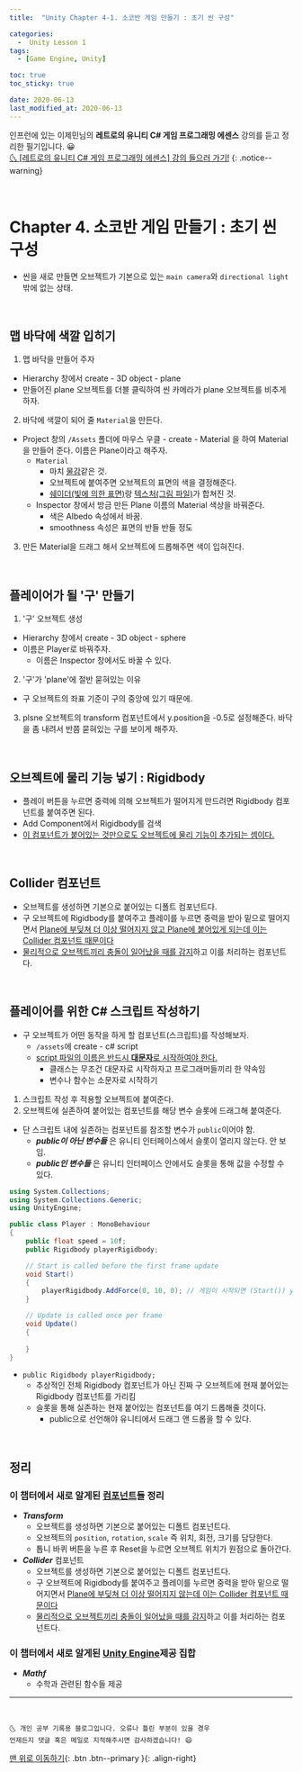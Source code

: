 ```yaml
---
title:  "Unity Chapter 4-1. 소코반 게임 만들기 : 초기 씬 구성" 

categories:
  -  Unity Lesson 1 
tags:
  - [Game Engine, Unity]

toc: true
toc_sticky: true

date: 2020-06-13
last_modified_at: 2020-06-13
---
```


인프런에 있는 이제민님의 **레트로의 유니티 C# 게임 프로그래밍 에센스** 강의를 듣고 정리한 필기입니다. 😀  
[🌜 [레트로의 유니티 C# 게임 프로그래밍 에센스] 강의 들으러 가기!](https://www.inflearn.com/course/%EC%9C%A0%EB%8B%88%ED%8B%B0-%EA%B2%8C%EC%9E%84-%ED%94%84%EB%A1%9C%EA%B7%B8%EB%9E%98%EB%B0%8D-%EC%97%90%EC%84%BC%EC%8A%A4)
{: .notice--warning}

<br>

# Chapter 4. 소코반 게임 만들기 : 초기 씬 구성
- 씬을 새로 만들면 오브젝트가 기본으로 있는 `main camera`와 `directional light`밖에 없는 상태. 

<br>

## 맵 바닥에 색깔 입히기
1. 맵 바닥을 만들어 주자
  - Hierarchy 창에서 create - 3D object - plane
  - 만들어진 plane 오브젝트를 더블 클릭하여 씬 카메라가 plane 오브젝트를 비추게 하자.
2. 바닥에 색깔이 되어 줄 `Material`을 만든다.
  - Project 창의 `/Assets` 폴더에 마우스 우클 - create - Material 을 하여 Material을 만들어 준다. 이름은 Plane이라고 해주자.
    - `Material`
      - 마치 <u>물감</u>같은 것.
      - 오브젝트에 붙여주면 오브젝트의 표면의 색을 결정해준다.
      - <u>쉐이더(빛에 의한 표면)</u>랑 <u>텍스처(그림 파일)</u>가 합쳐진 것.
    - Inspector 창에서 방금 만든 Plane 이름의 Material 색상을 바꿔준다. 
      - 색은 Albedo 속성에서 바꿈.
      - smoothness 속성은 표면의 반들 반들 정도
3. 만든 Material을 드래그 해서 오브젝트에 드롭해주면 색이 입혀진다.

<br>

## 플레이어가 될 '구' 만들기

1. '구' 오브젝트 생성
  - Hierarchy 창에서 create - 3D object - sphere
  - 이름은 Player로 바꿔주자.
    - 이름은 Inspector 창에서도 바꿀 수 있다. 
2. '구'가 'plane'에 절반 묻혀있는 이유
  - 구 오브젝트의 좌표 기준이 구의 중앙에 있기 때문에.
3. plsne 오브젝트의 transform 컴포넌트에서 y.position을 -0.5로 설정해준다. 바닥을 좀 내려서 반쯤 묻혀있는 구를 보이게 해주자.

<br>

## 오브젝트에 물리 기능 넣기 : Rigidbody
- 플레이 버튼을 누르면 중력에 의해 오브젝트가 떨어지게 만드려면 Rigidbody 컴포넌트를 붙여주면 된다.
- Add Component에서 Rigidbody를 검색
- <u>이 컴포넌트가 붙어있는 것만으로도 오브젝트에 물리 기능이 추가되는 셈이다.</u>

<br>

## Collider 컴포넌트
- 오브젝트를 생성하면 기본으로 붙어있는 디폴트 컴포넌트다.
- 구 오브젝트에 Rigidbody를 붙여주고 플레이를 누르면 중력을 받아 밑으로 떨어지면서 <u>Plane에 부딪쳐 더 이상 떨어지지 않고 Plane에 붙어있게 되는데 이는 Collider 컴포넌트 때문이다</u>
- <u>물리적으로 오브젝트끼리 충돌이 일어났을 때를 감지</u>하고 이를 처리하는 컴포넌트다.
  
<br>

## 플레이어를 위한 C# 스크립트 작성하기

- 구 오브젝트가 어떤 동작을 하게 할 컴포넌트(스크립트)를 작성해보자.
  - `/assets`에 create - c# script
  - <u>script 파일의 이름은 반드시 **대문자**로 시작하여야 한다.</u>
    - 클래스는 무조건 대문자로 시작하자고 프로그래머들끼리 한 약속임
    - 변수나 함수는 소문자로 시작하기

1. 스크립트 작성 후 적용할 오브젝트에 붙여준다.
2. 오브젝트에 실존하여 붙어있는 컴포넌트를 해당 변수 슬롯에 드래그해 붙여준다.
  - 단 스크립트 내에 실존하는 컴포넌트를 참조할 변수가 `public`이어야 함.
    - ***public이 아닌 변수들*** 은 유니티 인터페이스에서 슬롯이 열리지 않는다. 안 보임. 
    - ***public인 변수들*** 은 유니티 인터페이스 안에서도 슬롯을 통해 값을 수정할 수 있다.

```c#
using System.Collections;
using System.Collections.Generic;
using UnityEngine;

public class Player : MonoBehaviour
{
    public float speed = 10f;
    public Rigidbody playerRigidbody; 

    // Start is called before the first frame update
    void Start()
    {
        playerRigidbody.AddForce(0, 10, 0); // 게임이 시작되면 (Start()) y방향으로 10 만큼의 힘을 준다. 플레이어 오브젝트가 하늘로 승천할 것..
    }

    // Update is called once per frame
    void Update()
    {
        
    }
}
```

- `public Rigidbody playerRigidbody;`
  - 추상적인 전체 Rigidbody 컴포넌트가 아닌 진짜 구 오브젝트에 현재 붙어있는 Rigidbody 컴포넌트를 가리킴
  - 슬롯을 통해 실존하는 현재 붙어있는 컴포넌트를 여기 드롭해줄 것이다.
    - public으로 선언해야 유니티에서 드래그 앤 드롭을 할 수 있다. 

<br>

## 정리

### 이 챕터에서 새로 알게된 <u>컴포넌트</u>들 정리 
- ***Transform***
  - 오브젝트를 생성하면 기본으로 붙어있는 디폴트 컴포넌트다.
  - 오브젝트의 `position`, `rotation`, `scale` 즉 위치, 회전, 크기를 담당한다. 
  - 톱니 바퀴 버튼을 누른 후 Reset을 누르면 오브젝트 위치가 원점으로 돌아간다.
- ***Collider*** 컴포넌트
  - 오브젝트를 생성하면 기본으로 붙어있는 디폴트 컴포넌트다.
  - 구 오브젝트에 Rigidbody를 붙여주고 플레이를 누르면 중력을 받아 밑으로 떨어지면서 <u>Plane에 부딪쳐 더 이상 떨어지지 않는데 이는 Collider 컴포넌트 때문이다</u>
  - <u>물리적으로 오브젝트끼리 충돌이 일어났을 때를 감지</u>하고 이를 처리하는 컴포넌트다.

### 이 챕터에서 새로 알게된 <u>Unity Engine</u>제공 집합

- ***Mathf***
  - 수학과 관련된 함수들 제공

***
<br>

    🌜 개인 공부 기록용 블로그입니다. 오류나 틀린 부분이 있을 경우 
    언제든지 댓글 혹은 메일로 지적해주시면 감사하겠습니다! 😄

[맨 위로 이동하기](#){: .btn .btn--primary }{: .align-right}